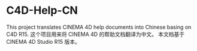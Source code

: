 # C4D-Help-CN
This project translates CINEMA 4D help documents into Chinese basing on C4D R15.
这个项目用来将 CINEMA 4D 的帮助文档翻译为中文。
本文档基于 CINEMA 4D Studio R15 版本。
